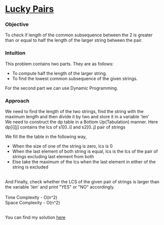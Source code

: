 # [Lucky Pairs](https://github.com/dscnsec/DSC-NSEC-Algorithms/blob/master/7.%20Dynamic%20Programming/lucky_pairs/lucky_pairs.md)

### Objective

To check if length of the common subsequence between the 2 is greater than or equal to half the length of the larger string between the pair.

### Intuition

This problem contains two parts. They are as follows:<br>
- To compute half the length of the larger string.
- To find the lowest common subsequence of the given strings.

For the second part we can use Dynamic Programming.

### Approach

We need to find the length of the two strings, find the string with the maximum length and then divide it by two and store it in a variable 'len' <br>
We need to construct the dp table in a Bottom Up(Tabulation) manner. Here dp[i][j] contains the lcs of s1[0..i] and s2[0..j] pair of strings <br>

We fill the the table in the following way,
- When the size of one of the string is zero, lcs is 0
- When the last element of both string is equal, lcs is the lcs of the pair of strings excluding last element from both
- Else take the maximum of the lcs when the last element in either of the string is excluded

<br>
And Finally, check whether the LCS of the given pair of strings is larger than the variable 'len' and print "YES" or "NO" accordingly.
<br> <br>
Time Complexity - O(n^2) <br>
Space Complexity - O(n^2) <br>

<br>

You can find my solution [here](https://github.com/dscnsec/DSC-NSEC-Algorithms/blob/master/7.%20Dynamic%20Programming/lucky_pairs/lucky_pairs_harikrishnan.cpp)
